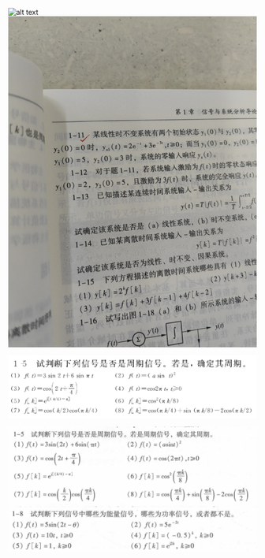 <!--
 * @Author: 小叶同学
 * @Date: 2024-03-06 22:39:57
 * @LastEditors: Please set LastEditors
 * @LastEditTime: 2024-03-19 21:20:04
 * @Description: 请填写简介
-->
![alt text](IMG_20240305_202125.jpg) ![alt text](IMG_20240305_202138.jpg)

![alt text](image.png)

![alt text](image-1.png)
![alt text](image-2.png)


